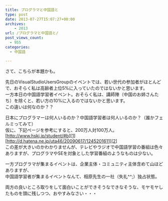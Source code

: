 ```yaml
---
title: プログラマと中国語と
type: post
date: 2013-07-27T15:07:27+00:00
archives:
    - 2013
url: /プログラマと中国語と/
post_views_count:
  - 955
categories:
  - 中国語

---
```

さて、こちらが本題かも。

先日のVisualStudioUsersGroupのイベントでは、若い世代の参加者がほとんどで、おそらく私は高齢者上位5%に入っていたのではないかと思います。  
一方本日の中国語学習者イベント。おそらく私は、講師陣（中国のお姉さんたち）を除くと、若い方の10%に入るのではないかと思います。  
この違いは何なのか？？

日本にプログラマーは何人いるのか？中国語学習者は何人いるのか？（誰かフェルミってみて）  
仮に、下記ページを参考にすると、200万人対100万人。  
[http://www.hskj.jp/student/#b][1]  
[http://d.hatena.ne.jp/uta46/20090617/1245201611][2]  
この差が大きいのかわかりませんが、テレビやラジオで中国語学習の番組は色々ありますが、プログラマやSEを対象とした学習番組のようなものは少ない。

一方プログラマが集まるイベントは、企業主体・コミュニティ主体含めて山ほどありますが、  
中国語学習者が集まるイベントなんて、相原先生の一社（失礼^^;）独占状態。

両方の良いところ取りをして面白いことができそうなできなそうな、モヤモヤしたものを頭に残しつつ、おやすみなさい・・・

 [1]: http://www.hskj.jp/student/#b "http://www.hskj.jp/student/#b"
 [2]: http://d.hatena.ne.jp/uta46/20090617/1245201611 "http://d.hatena.ne.jp/uta46/20090617/1245201611"